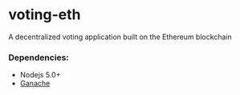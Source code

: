 # voting-eth
A decentralized voting application built on the Ethereum blockchain

### Dependencies:
- Nodejs 5.0+
- [Ganache](http://truffleframework.com/ganache/)
